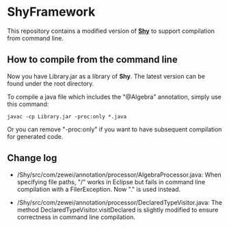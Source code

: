 # ShyFramework
This repository contains a modified version of [__Shy__](https://github.com/JasonCHU/SYBwithOA/tree/master/Shy) to support compilation from command line.

## How to compile from the command line

Now you have Library.jar as a library of __Shy__. The latest version can be found under the root directory.

To compile a java file which includes the "@Algebra" annotation, simply use this command:

```shell
javac -cp Library.jar -proc:only *.java
```

Or you can remove "-proc:only" if you want to have subsequent compilation for generated code.

## Change log

- /Shy/src/com/zewei/annotation/processor/AlgebraProcessor.java: When specifying file paths, "/" works in Eclipse but fails in command line compilation with a FilerException. Now "." is used instead.

- /Shy/src/com/zewei/annotation/processor/DeclaredTypeVisitor.java: The method DeclaredTypeVisitor.visitDeclared is slightly modified to ensure correctness in command line compilation.
